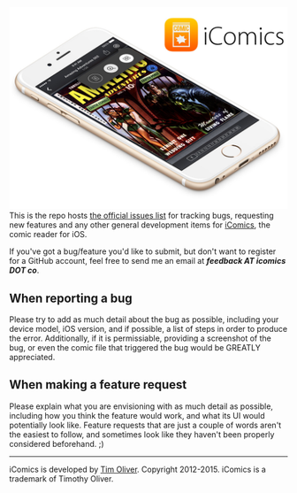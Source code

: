![iComics Issues](img/iComics-Issues.jpg "iComics Issues")
This is the repo hosts [the official issues list](https://github.com/iComics/iComics-Issues) for tracking bugs, requesting new features and any other general development items for [iComics](http://icomics.co), the comic reader for iOS. 

If you've got a bug/feature you'd like to submit, but don't want to register for a GitHub account, feel free to send me an email at ***feedback AT icomics DOT co***.

## When reporting a bug

Please try to add as much detail about the bug as possible, including your device model, iOS version, and if possible, a list of steps in order to produce the error. Additionally, if it is permissiable, providing a screenshot of the bug, or even the comic file that triggered the bug would be GREATLY appreciated.

## When making a feature request

Please explain what you are envisioning with as much detail as possible, including how you think the feature would work, and what its UI would potentially look like. Feature requests that are just a couple of words aren't the easiest to follow, and sometimes look like they haven't been properly considered beforehand. ;)

---

iComics is developed by [Tim Oliver](http://github.com/TimOliver). Copyright 2012-2015. iComics is a trademark of Timothy Oliver.